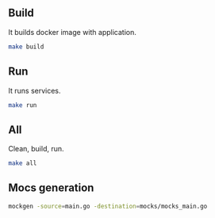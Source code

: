 ## Build
It builds docker image with application.
```bash
make build
```

## Run
It runs services.
```bash
make run
```

## All
Clean, build, run.
```bash
make all
```

## Mocs generation
```bash
mockgen -source=main.go -destination=mocks/mocks_main.go
```